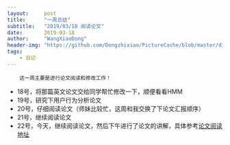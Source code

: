 ```yaml
---
layout:     post
title:      "一周总结"
subtitle:   "2019/03/18 阅读论文"
date:       2019-03-18
author:     "WangXiaoDong"
header-img: "https://github.com/Dongzhixiao/PictureCache/blob/master/diaryPic/20190318.jpg?raw=true"
tags:
    - 日记
---
```



```
    这一周主要是进行论文阅读和修改工作！
```


- 18号，将那篇英文论文交给同学帮忙修改一下，顺便看看HMM
- 19号，研究下用户行为分析论文
- 20号，仔细阅读论文（师妹比较忙，这周和我交换了下论文汇报顺序）
- 21号，继续阅读论文
- 22号，今天，继续阅读论文，然后下午进行了论文的讲解，具体参考<a target="_blank" href="https://dongzhixiao.github.io/2019/03/22/session-analysis/">论文阅读地址</a>